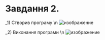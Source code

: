 # Завдання 2.
_1) Створив програму
\n
![изображение](https://user-images.githubusercontent.com/85671565/122926745-dc415880-d370-11eb-87f4-77e70902ed2f.png)



_2) Виконання програми
\n
![изображение](https://user-images.githubusercontent.com/85671565/122926842-f11dec00-d370-11eb-8619-86087f08295f.png)

